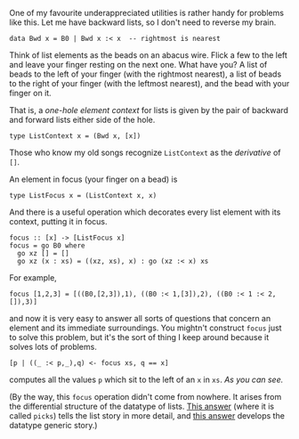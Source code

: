 One of my favourite underappreciated utilities is rather handy for problems like this. Let me have backward lists, so I don't need to reverse my brain.

    data Bwd x = B0 | Bwd x :< x  -- rightmost is nearest

Think of list elements as the beads on an abacus wire. Flick a few to the left and leave your finger resting on the next one. What have you? A list of beads to the left of your finger (with the rightmost nearest), a list of beads to the right of your finger (with the leftmost nearest), and the bead with your finger on it.

That is, a *one-hole element context* for lists is given by the pair of backward and forward lists either side of the hole.

    type ListContext x = (Bwd x, [x])

Those who know my old songs recognize `ListContext` as the *derivative* of `[]`.

An element in focus (your finger on a bead) is

    type ListFocus x = (ListContext x, x)

And there is a useful operation which decorates every list element with its context, putting it in focus.

    focus :: [x] -> [ListFocus x]
    focus = go B0 where
      go xz [] = []
      go xz (x : xs) = ((xz, xs), x) : go (xz :< x) xs

For example,

    focus [1,2,3] = [((B0,[2,3]),1), ((B0 :< 1,[3]),2), ((B0 :< 1 :< 2,[]),3)]

and now it is very easy to answer all sorts of questions that concern an element and its immediate surroundings. You mightn't construct `focus` just to solve this problem, but it's the sort of thing I keep around because it solves lots of problems.

    [p | ((_ :< p,_),q) <- focus xs, q == x]

computes all the values `p` which sit to the left of an `x` in `xs`. *As you can see.*

(By the way, this `focus` operation didn't come from nowhere. It arises from the differential structure of the datatype of lists. [This answer][1] (where it is called `picks`) tells the list story in more detail, and [this answer][2] develops the datatype generic story.)


  [1]: https://stackoverflow.com/a/12872133/828361
  [2]: https://stackoverflow.com/a/25572148/828361
